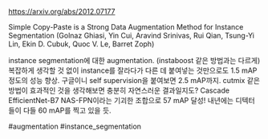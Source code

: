 https://arxiv.org/abs/2012.07177

Simple Copy-Paste is a Strong Data Augmentation Method for Instance
  Segmentation (Golnaz Ghiasi, Yin Cui, Aravind Srinivas, Rui Qian, Tsung-Yi Lin, Ekin D. Cubuk, Quoc V. Le, Barret Zoph)

instance segmentation에 대한 augmentation. (instaboost 같은 방법과는 다르게) 복잡하게 생각할 것 없이 instance를 잘라다가 다른 데 붙여넣는 것만으로도 1.5 mAP 정도의 성능 향상. 구글이니 self supervision을 붙여보면 2.5 mAP까지. cutmix 같은 방법이 효과적인 것을 생각해보면 충분히 자연스러운 결과일지도? Cascade EfficientNet-B7 NAS-FPN이라는 기괴한 조합으로 57 mAP 달성! 내년에는 디텍터들이 다들 60 mAP를 찍고 있을 듯.

#augmentation #instance_segmentation 